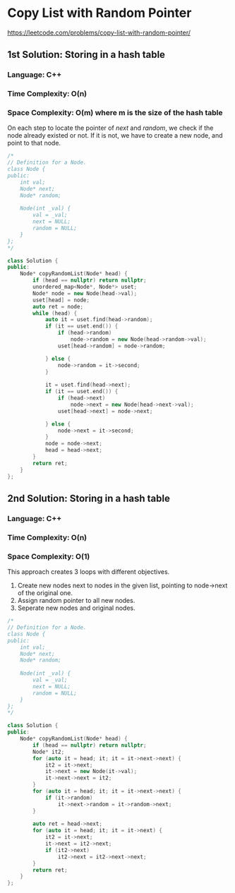 # Copy List with Random Pointer
https://leetcode.com/problems/copy-list-with-random-pointer/

## 1st Solution: Storing in a hash table
### Language: C++
### Time Complexity: O(n)
### Space Complexity: O(m) where m is the size of the hash table

On each step to locate the pointer of *next* and *random*, we check if the node already existed or not. If it is not, we have to create a new node, and point to that node.

```c++
/*
// Definition for a Node.
class Node {
public:
    int val;
    Node* next;
    Node* random;
    
    Node(int _val) {
        val = _val;
        next = NULL;
        random = NULL;
    }
};
*/

class Solution {
public:
    Node* copyRandomList(Node* head) {
        if (head == nullptr) return nullptr;
        unordered_map<Node*, Node*> uset;
        Node* node = new Node(head->val);
        uset[head] = node; 
        auto ret = node;
        while (head) {
            auto it = uset.find(head->random); 
            if (it == uset.end()) {
                if (head->random)
                    node->random = new Node(head->random->val);
                uset[head->random] = node->random;

            } else {
                node->random = it->second;
            }
            
            it = uset.find(head->next);
            if (it == uset.end()) {
                if (head->next)
                    node->next = new Node(head->next->val);
                uset[head->next] = node->next;

            } else {
                node->next = it->second;
            }
            node = node->next;
            head = head->next;
        }
        return ret;
    }
};
```

## 2nd Solution: Storing in a hash table
### Language: C++
### Time Complexity: O(n)
### Space Complexity: O(1)

This approach creates 3 loops with different objectives. 

1. Create new nodes next to nodes in the given list, pointing to node->next of the original one.
2. Assign random pointer to all new nodes.
3. Seperate new nodes and original nodes.

```c++
/*
// Definition for a Node.
class Node {
public:
    int val;
    Node* next;
    Node* random;
    
    Node(int _val) {
        val = _val;
        next = NULL;
        random = NULL;
    }
};
*/

class Solution {
public:
    Node* copyRandomList(Node* head) {
        if (head == nullptr) return nullptr;
        Node* it2;
        for (auto it = head; it; it = it->next->next) {
            it2 = it->next;
            it->next = new Node(it->val);
            it->next->next = it2;
        }
        for (auto it = head; it; it = it->next->next) {
            if (it->random)
                it->next->random = it->random->next;
        }
        
        auto ret = head->next;
        for (auto it = head; it; it = it->next) {
            it2 = it->next;
            it->next = it2->next;
            if (it2->next)
                it2->next = it2->next->next;
        }
        return ret;
    }
};
```

